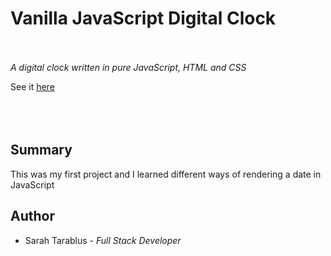 # Vanilla JavaScript Digital Clock <br><br>

*A digital clock written in pure JavaScript, HTML and CSS*

See it [here](http://127.0.0.1:5501/index.html) <br><br> <br><br>

















## Summary
This was my first project and I learned different ways of rendering a date in JavaScript

## Author
- Sarah Tarablus - *Full Stack Developer* 
